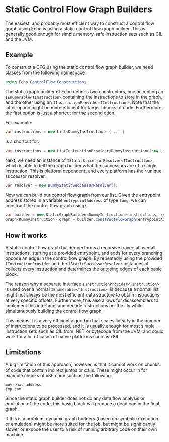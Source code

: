 Static Control Flow Graph Builders
==================================

The easiest, and probably most efficient way to construct a control flow graph using Echo is using a static control flow graph builder. This is generally good enough for simple memory-safe instruction sets such as CIL and the JVM.

Example
-------
To construct a CFG using the static control flow graph builder, we need classes from the following namespace:
```csharp
using Echo.ControlFlow.Construction;
```

The static graph builder of Echo defines two constructors, one accepting an `IEnumerable<TInstruction>` containing the instructions to store in the graph, and the other using an `IInstructionProvider<TInstruction>`. Note that the latter option might be more efficient for larger chunks of code. Furthermore, the first option is just a shortcut for the second otion.

For example:
```csharp
var instructions = new List<DummyInstruction> { ... }
```

Is a shortcut for:
```csharp
var instructions = new ListInstructionProvider<DummyInstruction>(new List<DummyInstruction> { ... });
```

Next, we need an instance of `IStaticSuccessorResolver<TInstruction>`, which is able to tell the graph builder what the successors are of a single instruction. This is platform dependent, and every platform has their unique successor resolver.

```csharp
var resolver = new DummyStaticSuccessorResolver();
```

Now we can build our control flow graph from our list. Given the entrypoint address stored in a variable `entrypointAddress` of type `long`, we can construct the control flow graph using:
```csharp
var builder = new StaticGraphBuilder<DummyInstruction>(instructions, resolver);
Graph<DummyInstruction> graph = builder.ConstructFlowGraph(entrypointAddress);

```

How it works
------------

A static control flow graph builder performs a recursive traversal over all instructions, starting at a provided entrypoint, and adds for every branching opcode an edge in the control flow graph. By repeatedly using the provided `IInstructionProvider` and the `IStaticSuccessorResolver` instances, it collects every instruction and determines the outgoing edges of each basic block.

The reason why a separate interface `IInstructionProvider<TInstruction>` is used over a normal `IEnumerable<TInstruction>`, is because a normal list might not always be the most efficient data structure to obtain instructions at very specific offsets. Furthermore, this also allows for disassemblers to implement this interface, and decode instructions on-the-fly while simultanuously building the control flow graph.

This means it is a very efficient algorithm that scales linearly in the number of instructions to be processed, and it is usually enough for most simple instruction sets such as CIL from .NET or bytecode from the JVM, and could work for a lot of cases of native platforms such as x86.

Limitations
-----------
A big limitation of this approach, however, is that it cannot work on chunks of code that contain indirect jumps or calls. These might occur in for example chunks of x86 code such as the following:

```x86
mov eax, address
jmp eax
```

Since the static graph builder does not do any data flow analysis or emulation of the code, this basic block will produce a dead end in the final graph. 

If this is a problem, dynamic graph builders (based on symbolic execution or emulation) might be more suited for the job, but might be significantly slower or expose the user to a risk of running arbitrary code on their own machine.